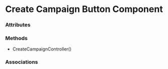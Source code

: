 # Create Campaign Button Component

### Attributes

### Methods

-  CreateCampaignController()

### Associations
